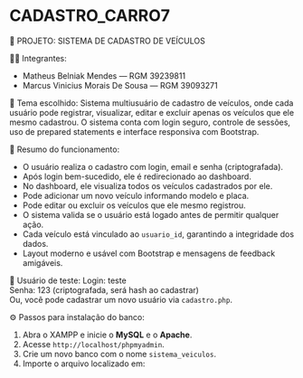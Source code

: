 # CADASTRO_CARRO7
📘 PROJETO: SISTEMA DE CADASTRO DE VEÍCULOS

👨‍💻 Integrantes:
- Matheus Belniak Mendes — RGM 39239811  
- Marcus Vinicius Morais De Sousa — RGM 39093271
  
🔖 Tema escolhido:
Sistema multiusuário de cadastro de veículos, onde cada usuário pode registrar, visualizar, editar e excluir apenas os veículos que ele mesmo cadastrou. O sistema conta com login seguro, controle de sessões, uso de prepared statements e interface responsiva com Bootstrap.

🧠 Resumo do funcionamento:
- O usuário realiza o cadastro com login, email e senha (criptografada).
- Após login bem-sucedido, ele é redirecionado ao dashboard.
- No dashboard, ele visualiza todos os veículos cadastrados por ele.
- Pode adicionar um novo veículo informando modelo e placa.
- Pode editar ou excluir os veículos que ele mesmo registrou.
- O sistema valida se o usuário está logado antes de permitir qualquer ação.
- Cada veículo está vinculado ao `usuario_id`, garantindo a integridade dos dados.
- Layout moderno e usável com Bootstrap e mensagens de feedback amigáveis.

👤 Usuário de teste:
Login: teste  
Senha: 123 (criptografada, será hash ao cadastrar)  
Ou, você pode cadastrar um novo usuário via `cadastro.php`.

⚙️ Passos para instalação do banco:
1. Abra o XAMPP e inicie o **MySQL** e o **Apache**.
2. Acesse `http://localhost/phpmyadmin`.
3. Crie um novo banco com o nome `sistema_veiculos`.
4. Importe o arquivo localizado em:
